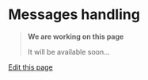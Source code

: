 # Messages handling

> **We are working on this page**
> 
> It will be available soon...

<div class="cust_edit_page"><a href="https://{{gh_path}}/_pages/low/modules/msg-handling.md">Edit this page</a></div>
